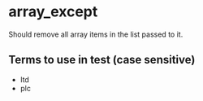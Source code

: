 # array_except

Should remove all array items in the list passed to it.

## Terms to use in test (case sensitive)

* ltd
* plc